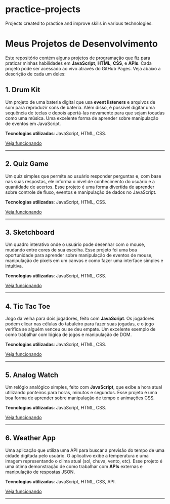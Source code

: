 # practice-projects
Projects created to practice and improve skills in various technologies.

# Meus Projetos de Desenvolvimento

Este repositório contém alguns projetos de programação que fiz para praticar minhas habilidades em **JavaScript**, **HTML**, **CSS**, e **APIs**. Cada projeto pode ser acessado ao vivo através do GitHub Pages. Veja abaixo a descrição de cada um deles:

## 1. Drum Kit
Um projeto de uma bateria digital que usa **event listeners** e arquivos de som para reproduzir sons de bateria. Além disso, é possível digitar uma sequência de teclas e depois apertá-las novamente para que sejam tocadas como uma música. Uma excelente forma de aprender sobre manipulação de eventos em JavaScript.

**Tecnologias utilizadas**: JavaScript, HTML, CSS.

[Veja funcionando](https://lehmkuhljoao.github.io/practice-projects/PROJECT_DRUM)

---

## 2. Quiz Game
Um quiz simples que permite ao usuário responder perguntas e, com base nas suas respostas, ele informa o nível de conhecimento do usuário e a quantidade de acertos. Esse projeto é uma forma divertida de aprender sobre controle de fluxo, eventos e manipulação de dados no JavaScript.

**Tecnologias utilizadas**: JavaScript, HTML, CSS.

[Veja funcionando](https://lehmkuhljoao.github.io/practice-projects/PROJECT_QUIZ)

---

## 3. Sketchboard
Um quadro interativo onde o usuário pode desenhar com o mouse, mudando entre cores de sua escolha. Esse projeto foi uma boa oportunidade para aprender sobre manipulação de eventos de mouse, manipulação de pixels em um canvas e como fazer uma interface simples e intuitiva.

**Tecnologias utilizadas**: JavaScript, HTML, CSS.

[Veja funcionando](https://lehmkuhljoao.github.io/practice-projects/PROJECT_SKETCHBOARD)

---

## 4. Tic Tac Toe
Jogo da velha para dois jogadores, feito com **JavaScript**. Os jogadores podem clicar nas células do tabuleiro para fazer suas jogadas, e o jogo verifica se alguém venceu ou se deu empate. Um excelente exemplo de como trabalhar com lógica de jogos e manipulação de DOM.

**Tecnologias utilizadas**: JavaScript, HTML, CSS.

[Veja funcionando](https://lehmkuhljoao.github.io/practice-projects/PROJECT_TICTACTOE)

---

## 5. Analog Watch
Um relógio analógico simples, feito com **JavaScript**, que exibe a hora atual utilizando ponteiros para horas, minutos e segundos. Esse projeto é uma boa forma de aprender sobre manipulação de tempo e animações CSS.

**Tecnologias utilizadas**: JavaScript, HTML, CSS.

[Veja funcionando](https://lehmkuhljoao.github.io/practice-projects/PROJECT_WATCH)

---

## 6. Weather App
Uma aplicação que utiliza uma API para buscar a previsão do tempo de uma cidade digitada pelo usuário. O aplicativo exibe a temperatura e uma imagem representando o clima atual (sol, chuva, vento, etc). Esse projeto é uma ótima demonstração de como trabalhar com **APIs** externas e manipulação de respostas JSON.

**Tecnologias utilizadas**: JavaScript, HTML, CSS, API.

[Veja funcionando](https://lehmkuhljoao.github.io/practice-projects/PROJECT_WEATHER)

---
